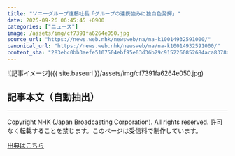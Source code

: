 ```yaml
---
title: "ソニーグループ遠藤社長「グループの連携強みに独自色発揮」"
date: 2025-09-26 06:45:45 +0900
categories: ["ニュース"]
image: /assets/img/cf7391fa6264e050.jpg
source_url: "https://news.web.nhk/newsweb/na/na-k10014932591000/"
canonical_url: "https://news.web.nhk/newsweb/na/na-k10014932591000/"
content_sha: "283ebc0bb3aefe5107504ebf95e03d36b29c9152260852684aca8378dc2018c8"
---
```


![記事イメージ]({{ site.baseurl }}/assets/img/cf7391fa6264e050.jpg)

## 記事本文（自動抽出）
<div><div class="_13tndsj2"><nav aria-label="フッターサイトナビゲーション" class="_13tndsj4"></nav><hr class="esl7kn2s esl7kn1l esl7kn1n _14xli2ae"><p class="esl7kn2s esl7kn1m esl7kn1o _1yvk0f68 _1lugom81">Copyright NHK (Japan Broadcasting Corporation). All rights reserved. 許可なく転載することを禁じます。このページは受信料で制作しています。</p></div></div>

[出典はこちら](https://news.web.nhk/newsweb/na/na-k10014932591000/)
